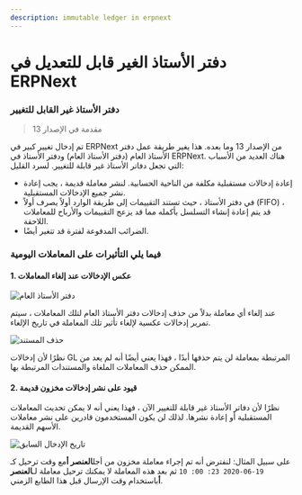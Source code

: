```yaml
---
description: immutable ledger in erpnext
---
```


# دفتر الأستاذ الغير قابل للتعديل في ERPNext

### دفتر الأستاذ غير القابل للتغيير

> مقدمة في الإصدار 13

تم إدخال تغيير كبير في ERPNext من الإصدار 13 وما بعده. هذا يغير طريقة عمل دفتر الأستاذ العام (دفتر الأستاذ العام) ودفتر الأستاذ في ERPNext. هناك العديد من الأسباب التي تجعل دفاتر الأستاذ غير قابلة للتغيير. لسرد القليل:

* إعادة إدخالات مستقبلية مكلفة من الناحية الحسابية. لنشر معاملة قديمة ، يجب إعادة نشر جميع الإدخالات المستقبلية.
* في دفتر الأستاذ ، حيث تستند التقييمات إلى طريقة الوارد أولاً يصرف أولاً (FIFO) ، قد يتم إعادة إنشاء التسلسل بأكمله مما قد يزعج التقييمات والأرباح للمعاملات اللاحقة.
* الضرائب المدفوعة لفترة قد تتغير أيضًا.

### فيما يلي التأثيرات على المعاملات اليومية

#### 1. عكس الإدخالات عند إلغاء المعاملات

![دفتر الأستاذ العام](https://docs.erpnext.com/files/general-ledgercb549a.png)

عند إلغاء أي معاملة بدلاً من حذف إدخالات دفتر الأستاذ العام لتلك المعاملات ، سيتم تمرير إدخالات عكسية لإلغاء تأثير تلك المعاملة في تاريخ الإلغاء.

![حذف المستند](https://docs.erpnext.com/files/document-delete.png)

نظرًا لأن إدخالات GL المرتبطة بمعاملة لن يتم حذفها أبدًا ، فهذا يعني أيضًا أنه لم يعد من الممكن حذف المعاملات الملغاة والمستندات المرتبطة بها.

#### 2. قيود على نشر إدخالات مخزون قديمة

نظرًا لأن دفاتر الأستاذ غير قابلة للتغيير الآن ، فهذا يعني أنه لا يمكن تحديث المعاملات المستقبلية أو إعادة نشرها. لذلك لن يكون المستخدمون قادرين على نشر معاملات الأسهم القديمة.

![تاريخ الإدخال السابق](https://docs.erpnext.com/files/backdated-entry603ad4.png)

على سبيل المثال: لنفترض أنه تم إجراء معاملة مخزون من أجل**العنصر أ**مع وقت ترحيل كـ `19-06-2020 23: 00: 10` ثم بعد هذه المعاملة لا يمكنك ترحيل معاملة لـ**العنصر أ**باستخدام وقت الإرسال قبل هذا الطابع الزمني.
